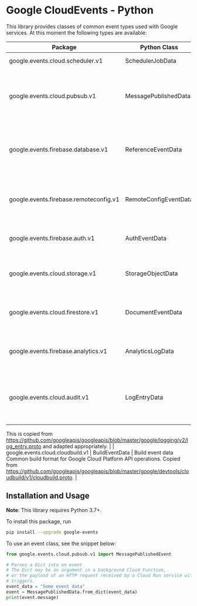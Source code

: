 # Google CloudEvents - Python

This library provides classes of common event types used with Google services.
At this moment the following types are available:

| Package | Python Class | Description |
| ------------- | ------------- | ------------- |
| google.events.cloud.scheduler.v1 | SchedulerJobData | Scheduler job data. |
| google.events.cloud.pubsub.v1 | MessagePublishedData | The data received in an event when a message is published to a topic. |
| google.events.firebase.database.v1 | ReferenceEventData | The data within all Firebase Real Time Database reference events. |
| google.events.firebase.remoteconfig.v1 | RemoteConfigEventData | The data within all Firebase Remote Config events. |
| google.events.firebase.auth.v1 | AuthEventData | The data within all Firebase Auth events |
| google.events.cloud.storage.v1 | StorageObjectData | An object within Google Cloud Storage. |
| google.events.cloud.firestore.v1 | DocumentEventData | The data within all Firestore document events. |
| google.events.firebase.analytics.v1 | AnalyticsLogData | The data within Firebase Analytics log events. |
| google.events.cloud.audit.v1 | LogEntryData | Generic log entry, used as a wrapper for Cloud Audit Logs in events.
 This is copied from
 https://github.com/googleapis/googleapis/blob/master/google/logging/v2/log_entry.proto
 and adapted appropriately. |
| google.events.cloud.cloudbuild.v1 | BuildEventData | Build event data
 Common build format for Google Cloud Platform API operations.
 Copied from
 https://github.com/googleapis/googleapis/blob/master/google/devtools/cloudbuild/v1/cloudbuild.proto. |

## Installation and Usage

**Note**: This library requires Python 3.7+.

To install this package, run

``` sh
pip install --upgrade google-events
```

To use an event class, see the snippet below:

``` python
from google.events.cloud.pubsub.v1 import MessagePublishedEvent

# Parses a Dict into an event
# The Dict may be an argument in a background Cloud Function,
# or the payload of an HTTP request received by a Cloud Run service with event
# triggers.
event_data = "Some event data"
event = MessagePublishedData.from_dict(event_data)
print(event.message)
```
